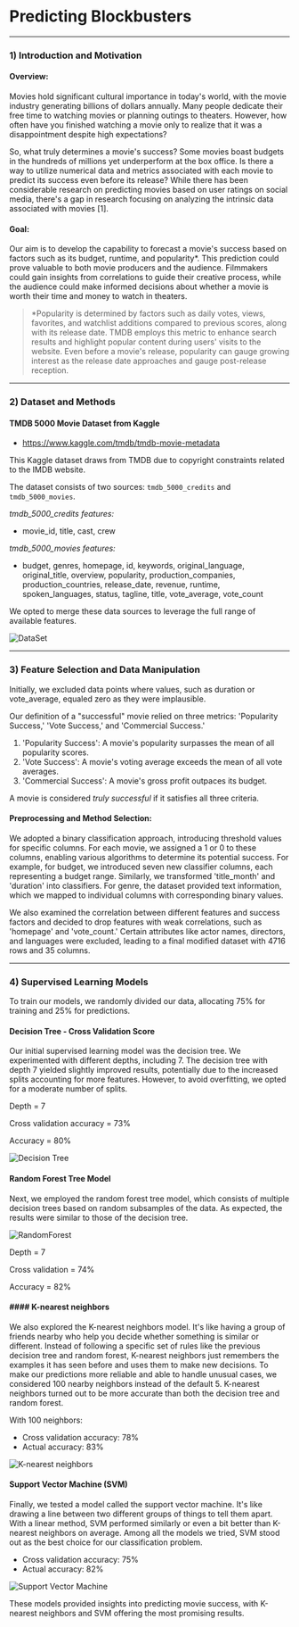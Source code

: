 # Predicting Blockbusters

* * *
### 1) Introduction and Motivation 


#### Overview:
Movies hold significant cultural importance in today's world, with the movie industry generating billions of dollars annually. Many people dedicate their free time to watching movies or planning outings to theaters. However, how often have you finished watching a movie only to realize that it was a disappointment despite high expectations?

So, what truly determines a movie's success? Some movies boast budgets in the hundreds of millions yet underperform at the box office. Is there a way to utilize numerical data and metrics associated with each movie to predict its success even before its release? While there has been considerable research on predicting movies based on user ratings on social media, there's a gap in research focusing on analyzing the intrinsic data associated with movies [1].

#### Goal:
Our aim is to develop the capability to forecast a movie's success based on factors such as its budget, runtime, and popularity*. This prediction could prove valuable to both movie producers and the audience. Filmmakers could gain insights from correlations to guide their creative process, while the audience could make informed decisions about whether a movie is worth their time and money to watch in theaters.

>*Popularity is determined by factors such as daily votes, views, favorites, and watchlist additions compared to previous scores, along with its release date. TMDB employs this metric to enhance search results and highlight popular content during users' visits to the website. Even before a movie's release, popularity can gauge growing interest as the release date approaches and gauge post-release reception.

* * * 

### 2) Dataset and Methods 
#### TMDB 5000 Movie Dataset from Kaggle
- https://www.kaggle.com/tmdb/tmdb-movie-metadata 

This Kaggle dataset draws from TMDB due to copyright constraints related to the IMDB website.

The dataset consists of two sources: `tmdb_5000_credits` and `tmdb_5000_movies`. 

*tmdb_5000_credits features:*
- movie_id, title, cast, crew

*tmdb_5000_movies features:* 
- budget, genres, homepage, id, keywords, original_language, original_title, overview, popularity, production_companies, production_countries, release_date, revenue, runtime, spoken_languages, status, tagline, title, vote_average, vote_count   

We opted to merge these data sources to leverage the full range of available features.


  ![DataSet](https://github.com/zach-hb/Predicting-Blockbusters/blob/main/dataHead.PNG) 

* * * 

### 3) Feature Selection and Data Manipulation 

Initially, we excluded data points where values, such as duration or vote_average, equaled zero as they were implausible.

Our definition of a "successful" movie relied on three metrics: 'Popularity Success,' 'Vote Success,' and 'Commercial Success.'
1. 'Popularity Success': A movie's popularity surpasses the mean of all popularity scores. 
2. 'Vote Success': A movie's voting average exceeds the mean of all vote averages. 
3. 'Commercial Success': A movie's gross profit outpaces its budget. 

A movie is considered *truly successful* if it satisfies all three criteria. 

#### Preprocessing and Method Selection: 

We adopted a binary classification approach, introducing threshold values for specific columns. For each movie, we assigned a 1 or 0 to these columns, enabling various algorithms to determine its potential success. For example, for budget, we introduced seven new classifier columns, each representing a budget range. Similarly, we transformed 'title_month' and 'duration' into classifiers. For genre, the dataset provided text information, which we mapped to individual columns with corresponding binary values.

We also examined the correlation between different features and success factors and decided to drop features with weak correlations, such as 'homepage' and 'vote_count.' Certain attributes like actor names, directors, and languages were excluded, leading to a final modified dataset with 4716 rows and 35 columns.

* * *  

### 4) Supervised Learning Models 

To train our models, we randomly divided our data, allocating 75% for training and 25% for predictions. 


#### Decision Tree - Cross Validation Score  

Our initial supervised learning model was the decision tree. We experimented with different depths, including 7. The decision tree with depth 7 yielded slightly improved results, potentially due to the increased splits accounting for more features. However, to avoid overfitting, we opted for a moderate number of splits.

Depth = 7 

Cross validation accuracy = 73%

Accuracy = 80%

![Decision Tree](https://github.com/zach-hb/Predicting-Blockbusters/blob/main/Images/DecisionTreeCF.png) 


#### Random Forest Tree Model

Next, we employed the random forest tree model, which consists of multiple decision trees based on random subsamples of the data. As expected, the results were similar to those of the decision tree.


  ![RandomForest](https://github.com/zach-hb/Predicting-Blockbusters/blob/main/Images/randomforest.png) 


Depth = 7 

Cross validation = 74%

Accuracy = 82%


#### #### K-nearest neighbors

We also explored the K-nearest neighbors model. It's like having a group of friends nearby who help you decide whether something is similar or different. Instead of following a specific set of rules like the previous decision tree and random forest, K-nearest neighbors just remembers the examples it has seen before and uses them to make new decisions. To make our predictions more reliable and able to handle unusual cases, we considered 100 nearby neighbors instead of the default 5. K-nearest neighbors turned out to be more accurate than both the decision tree and random forest.

With 100 neighbors:

- Cross validation accuracy: 78%
- Actual accuracy: 83%

![K-nearest neighbors](https://github.com/zach-hb/Predicting-Blockbusters/blob/main/Images/KNNCF.png)

#### Support Vector Machine (SVM)

Finally, we tested a model called the support vector machine. It's like drawing a line between two different groups of things to tell them apart. With a linear method, SVM performed similarly or even a bit better than K-nearest neighbors on average. Among all the models we tried, SVM stood out as the best choice for our classification problem.

- Cross validation accuracy: 75%
- Actual accuracy: 82%

![Support Vector Machine](https://github.com/zach-hb/Predicting-Blockbusters/blob/main/Images/SVMCF.png)

These models provided insights into predicting movie success, with K-nearest neighbors and SVM offering the most promising results.
